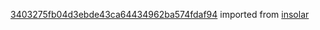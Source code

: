 [3403275fb04d3ebde43ca64434962ba574fdaf94](https://github.com/insolar/insolar/commit/3403275fb04d3ebde43ca64434962ba574fdaf94) imported from [insolar](https://github.com/insolar/insolar)

